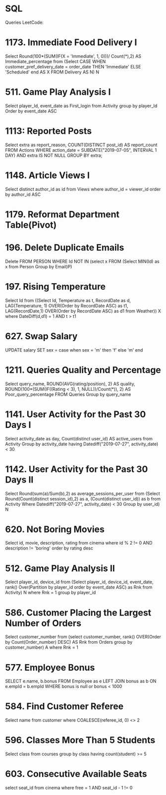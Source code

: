 # SQL
Queries
LeetCode: 
# 1173. Immediate Food Delivery I
Select Round(100*(SUM(IF(X = 'Immediate', 1, 0)))/ Count(*),2) AS Immediate_percentage 
from (Select CASE
            WHEN customer_pref_delivery_date = order_date THEN 'Immediate'
            ELSE 'Scheduled' end AS X 
            FROM Delivery AS N) 
N

# 511. Game Play Analysis I
Select player_Id, event_date as First_login
from Activity 
group by player_Id
Order by event_date ASC

# 1113: Reported Posts 
Select extra as report_reason, COUNT(DISTINCT post_id) AS report_count
FROM Actions
WHERE action_date = SUBDATE("2019-07-05", INTERVAL 1 DAY) AND extra IS NOT NULL
GROUP BY extra;

# 1148. Article Views I
Select distinct author_id as id
from Views 
where author_id = viewer_id
order by author_id ASC

# 1179. Reformat Department Table(Pivot)


# 196. Delete Duplicate Emails
Delete FROM PERSON
WHERE Id NOT IN 
(select x FROM (Select MIN(Id) as x from Person Group by Email)P)

# 197. Rising Temperature
Select Id
from ((Select Id, Temperature as t, RecordDate as d, 
    LAG(Temperature, 1) OVER(Order by RecordDate ASC) as t1,
    LAG(RecordDate,1) OVER(Order by RecordDate ASC) as d1 
from Weather)) X
where DateDiff(d,d1) = 1 AND t > t1

# 627. Swap Salary
UPDATE salary 
SET sex = case when sex = 'm' then 'f' else 'm' end

# 1211. Queries Quality and Percentage
Select query_name, 
ROUND(AVG(rating/position), 2) AS quality, 
ROUND(100*(SUM(IF((Rating < 3), 1, NULL))/Count(*)), 2) AS Poor_query_percentage 
FROM Queries
Group by query_name

# 1141. User Activity for the Past 30 Days I
Select activity_date as day, Count(distinct user_id) AS active_users
from Activity
Group by activity_date
having Datediff("2019-07-27", activity_date) < 30

# 1142. User Activity for the Past 30 Days II
Select Round(sum(a)/Sum(b),2) as average_sessions_per_user 
from (Select Round(Count(distinct session_id),2) as a, (Count(distinct user_id)) as b 
from Activity Where Datediff("2019-07-27", activity_date) < 30 Group by user_id) 
N

# 620. Not Boring Movies
Select id, movie, description, rating
from cinema 
where id % 2 != 0
AND description != 'boring'
order by rating desc

# 512. Game Play Analysis II
Select player_id, device_id
from (Select player_id, device_id, event_date, rank() Over(Partition by player_id order by event_date ASC) as Rnk from Activity)
N
where Rnk = 1
group by player_id

# 586. Customer Placing the Largest Number of Orders
Select customer_number
from (select customer_number, rank() OVER(Order by Count(Order_number) DESC) AS Rnk from Orders group by customer_number) A
where Rnk = 1

# 577. Employee Bonus
SELECT e.name, b.bonus
FROM Employee as e
LEFT JOIN bonus as b
ON e.empId = b.empId
WHERE bonus is null or bonus < 1000 

# 584. Find Customer Referee
Select name
from customer 
where COALESCE(referee_id, 0) <> 2

# 596. Classes More Than 5 Students
Select class
from courses
group by class
having count(student) >= 5

# 603. Consecutive Available Seats
select seat_id 
from cinema 
where free = 1 
AND seat_id - 1 != 0
